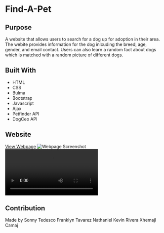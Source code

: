 # Find-A-Pet

## Purpose
A website that allows users to search for a dog up for adoption in their area. The webite provides information for the dog inlcuding the breed, age, gender, and email contact. Users can also learn a random fact about dogs which is matched with a random picture of different dogs.

## Built With
* HTML
* CSS
* Bulma
* Bootstrap
* Javascript
* Ajax
* Petfinder API
* DogCeo API 

## Website
[View Webpage](https://sonnytedesco26.github.io/find-a-pet/)
![Webpage Screenshot](./assets/screenshot.png)
![Demo](./assets/media/recording.mov)

## Contribution
Made by 
Sonny Tedesco 
Franklyn Tavarez 
Nathaniel Kevin Rivera
Xhemajl Camaj 